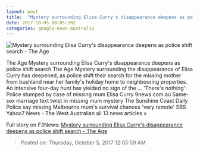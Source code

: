 ```yaml
---
layout: post
title:  "Mystery surrounding Elisa Curry's disappearance deepens as police shift search - The Age"
date: 2017-10-05 00:05:59Z
categories: google-news-australia
---
```


![Mystery surrounding Elisa Curry's disappearance deepens as police shift search - The Age](http://www.theage.com.au/content/dam/images/g/y/u/k/3/2/image.related.articleLeadwide.620x349.gyujoz.png/1507150768590.jpg)

The Age Mystery surrounding Elisa Curry's disappearance deepens as police shift search The Age Mystery surrounding the disappearance of Elisa Curry has deepened, as police shift their search for the missing mother from bushland near her family's holiday home to neighbouring properties. An intensive four-day hunt has yielded no sign of the ... 'There's nothing': Police stumped by case of missing mum Elisa Curry 9news.com.au Same-sex marriage text twist in missing mum mystery The Sunshine Coast Daily Police say missing Melbourne mum's survival chances 'very remote' SBS Yahoo7 News - The West Australian all 13 news articles »


Full story on F3News: [Mystery surrounding Elisa Curry's disappearance deepens as police shift search - The Age](http://www.f3nws.com/n/kHWYyD)

> Posted on: Thursday, October 5, 2017 12:05:59 AM

